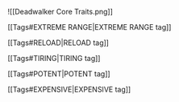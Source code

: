 ![[Deadwalker  Core Traits.png]]

[[Tags#EXTREME RANGE|EXTREME RANGE tag]]

[[Tags#RELOAD|RELOAD tag]]

[[Tags#TIRING|TIRING tag]]

[[Tags#POTENT|POTENT tag]]

[[Tags#EXPENSIVE|EXPENSIVE tag]]